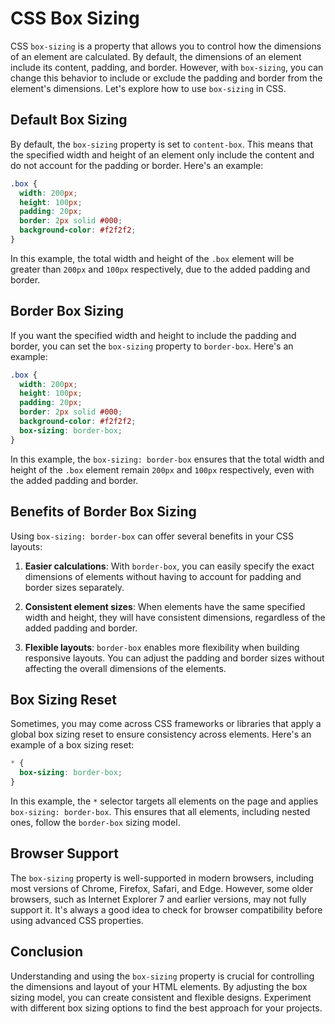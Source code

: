 
# CSS Box Sizing

CSS `box-sizing` is a property that allows you to control how the dimensions of an element are calculated. By default, the dimensions of an element include its content, padding, and border. However, with `box-sizing`, you can change this behavior to include or exclude the padding and border from the element's dimensions. Let's explore how to use `box-sizing` in CSS.

## Default Box Sizing

By default, the `box-sizing` property is set to `content-box`. This means that the specified width and height of an element only include the content and do not account for the padding or border. Here's an example:

```css
.box {
  width: 200px;
  height: 100px;
  padding: 20px;
  border: 2px solid #000;
  background-color: #f2f2f2;
}
```

In this example, the total width and height of the `.box` element will be greater than `200px` and `100px` respectively, due to the added padding and border.

## Border Box Sizing

If you want the specified width and height to include the padding and border, you can set the `box-sizing` property to `border-box`. Here's an example:

```css
.box {
  width: 200px;
  height: 100px;
  padding: 20px;
  border: 2px solid #000;
  background-color: #f2f2f2;
  box-sizing: border-box;
}
```

In this example, the `box-sizing: border-box` ensures that the total width and height of the `.box` element remain `200px` and `100px` respectively, even with the added padding and border.

## Benefits of Border Box Sizing

Using `box-sizing: border-box` can offer several benefits in your CSS layouts:

1. **Easier calculations**: With `border-box`, you can easily specify the exact dimensions of elements without having to account for padding and border sizes separately.

2. **Consistent element sizes**: When elements have the same specified width and height, they will have consistent dimensions, regardless of the added padding and border.

3. **Flexible layouts**: `border-box` enables more flexibility when building responsive layouts. You can adjust the padding and border sizes without affecting the overall dimensions of the elements.

## Box Sizing Reset

Sometimes, you may come across CSS frameworks or libraries that apply a global box sizing reset to ensure consistency across elements. Here's an example of a box sizing reset:

```css
* {
  box-sizing: border-box;
}
```

In this example, the `*` selector targets all elements on the page and applies `box-sizing: border-box`. This ensures that all elements, including nested ones, follow the `border-box` sizing model.

## Browser Support

The `box-sizing` property is well-supported in modern browsers, including most versions of Chrome, Firefox, Safari, and Edge. However, some older browsers, such as Internet Explorer 7 and earlier versions, may not fully support it. It's always a good idea to check for browser compatibility before using advanced CSS properties.

## Conclusion

Understanding and using the `box-sizing` property is crucial for controlling the dimensions and layout of your HTML elements. By adjusting the box sizing model, you can create consistent and flexible designs. Experiment with different box sizing options to find the best approach for your projects.
```
